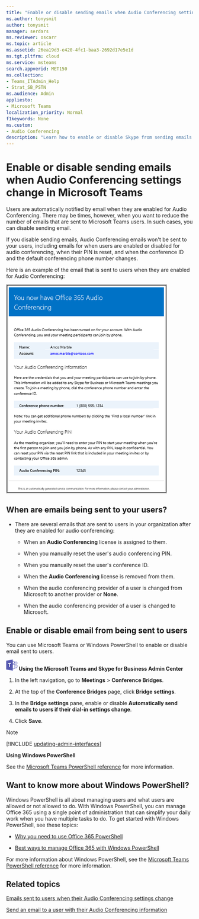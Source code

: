 ```yaml
---
title: "Enable or disable sending emails when Audio Conferencing settings change in Microsoft Teams"
ms.author: tonysmit
author: tonysmit
manager: serdars
ms.reviewer: oscarr
ms.topic: article
ms.assetid: 26ea19d3-e420-4fc1-baa3-2692d17e5e1d
ms.tgt.pltfrm: cloud
ms.service: msteams
search.appverid: MET150
ms.collection:  
- Teams_ITAdmin_Help
- Strat_SB_PSTN
ms.audience: Admin
appliesto:
- Microsoft Teams
localization_priority: Normal
f1keywords: None
ms.custom:
- Audio Conferencing
description: "Learn how to enable or disable Skype from sending emails to users when settings such as pin changes or the default conferencing number changes in Microsoft Teams. "
---
```


# Enable or disable sending emails when Audio Conferencing settings change in Microsoft Teams

Users are automatically notified by email when they are enabled for Audio Conferencing. There may be times, however, when you want to reduce the number of emails that are sent to Microsoft Teams users. In such cases, you can disable sending email.
  
If you disable sending emails, Audio Conferencing emails won't be sent to your users, including emails for when users are enabled or disabled for audio conferencing, when their PIN is reset, and when the conference ID and the default conferencing phone number changes.
  
Here is an example of the email that is sent to users when they are enabled for Audio Conferencing:
  
![Audio Conferencing email](media/audio-conferencing-user-enabled.png)
  
## When are emails being sent to your users?

- There are several emails that are sent to users in your organization after they are enabled for audio conferencing:
    
  - When an **Audio Conferencing** license is assigned to them.
    
  - When you manually reset the user's audio conferencing PIN.
    
  - When you manually reset the user's conference ID.
    
  - When the **Audio Conferencing** license is removed from them.
    
  - When the audio conferencing provider of a user is changed from Microsoft to another provider or **None**.
    
  - When the audio conferencing provider of a user is changed to Microsoft.


## Enable or disable email from being sent to users

You can use Microsoft Teams or Windows PowerShell to enable or disable email sent to users.

![teams-logo-30x30.png](media/teams-logo-30x30.png) **Using the Microsoft Teams and Skype for Business Admin Center**
1. In the left navigation, go to **Meetings** > **Conference Bridges**. 

2. At the top of the **Conference Bridges** page, click **Bridge settings**. 

3. In the **Bridge settings** pane, enable or disable **Automatically send emails to users if their dial-in settings change**.

4. Click **Save**.

  
> [!Note]
> [!INCLUDE [updating-admin-interfaces](includes/updating-admin-interfaces.md)]

**Using Windows PowerShell**
  
See the [Microsoft Teams PowerShell reference](https://docs.microsoft.com/powershell/module/teams/?view=teams-ps) for more information.

    
## Want to know more about Windows PowerShell?

Windows PowerShell is all about managing users and what users are allowed or not allowed to do. With Windows PowerShell, you can manage Office 365 using a single point of administration that can simplify your daily work when you have multiple tasks to do. To get started with Windows PowerShell, see these topics:
    
  - [Why you need to use Office 365 PowerShell](https://go.microsoft.com/fwlink/?LinkId=525041)
    
  - [Best ways to manage Office 365 with Windows PowerShell](https://go.microsoft.com/fwlink/?LinkId=525142)
    
For more information about Windows PowerShell, see the [Microsoft Teams PowerShell reference](https://docs.microsoft.com/powershell/module/teams/?view=teams-ps) for more information.
    
  
## Related topics

[Emails sent to users when their Audio Conferencing settings change](emails-sent-to-users-when-their-settings-change-in-teams.md)

[Send an email to a user with their Audio Conferencing information](send-an-email-to-a-user-with-their-dial-in-information-in-teams.md)


